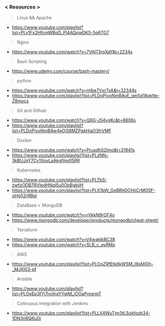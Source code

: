 ### < Resources > 
> Linux && Apache 
* https://www.youtube.com/playlist?list=PLy1Fx2HfcmWBpD_PI4AQpjeDK5-5q6TG7
> Nginx 
* https://www.youtube.com/watch?v=7VAI73roXaY&t=2234s
> Bash Scripting 
* https://www.udemy.com/course/bash-mastery/
> python 
* https://www.youtube.com/watch?v=mlbe7Vxr7yA&t=32344s
* https://www.youtube.com/playlist?list=PLDoPjvoNmBAyE_gei5d18qkfIe-Z8mocs
> Git and Github 
* https://www.youtube.com/watch?v=Q6G-J54vgKc&t=6806s
* https://www.youtube.com/playlist?list=PLDoPjvoNmBAw4eOj58MZPakHjaO3frVMF
> Docker 
* https://www.youtube.com/watch?v=PrusdhS2lmo&t=21941s
* https://www.youtube.com/playlist?list=PLzNfs-3kBUJnY7Cy1XovLaAkgfjim05RR
> Kubernetes 
* https://www.youtube.com/playlist?list=PLTbS-zwfzODB7RVIedHNql5u0ObBgbjjH
* https://www.youtube.com/playlist?list=PLX1bW_GeBRhDCHijCrMO5F-oHg52rRBpl
> DataBase > MongoDB
* https://www.youtube.com/watch?v=rVkkN9rOF4o
* https://www.mongodb.com/developer/products/mongodb/cheat-sheet/
> Terraform 
* https://www.youtube.com/watch?v=V4waklkBC38
* https://www.youtube.com/watch?v=SLB_c_ayRMo
> AWS 
* https://www.youtube.com/playlist?list=PLOoZRfEtk6kWSM_l9xMjDh-_MJXl03-pf
> Ansible 
* https://www.youtube.com/playlist?list=PLOeEp3fYj7rojjhsYYgtM_iOOaPnigrmT
> Cotinuous Integration with Jenkins 
* https://www.youtube.com/playlist?list=PLLX4WuTjm3tLSokfozb34-1DN3nRQ6uDi
